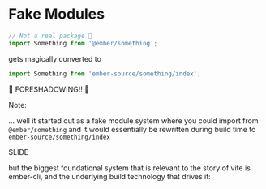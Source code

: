 # Fake Modules

```js
// Not a real package 🫠
import Something from '@ember/something';
```
<!-- .element style="font-size: 100%" -->

gets magically converted to

```js
import Something from 'ember-source/something/index';
```
<!-- .element style="font-size: 80%" -->

🔔 FORESHADOWING!! 🔔
<!-- .element class="fragment" -->

Note:

... well it started out as a fake module system where you could import from `@ember/something` and it would essentially be rewritten during build time to `ember-source/something/index`

SLIDE

but the biggest foundational system that is relevant to the story of vite is ember-cli, and the underlying build technology that drives it: